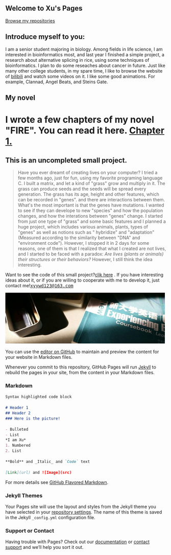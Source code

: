 ## Welcome to Xu's Pages  
[Browse my repositories](https://github.com/xuyongyue?tab=repositories)  

## Introduce myself to you: 
I am a senior student majoring in biology. Among fields in life science, I am interested in bioinformatics most, and last year I finished a simple project, a research about alternative splicing in rice, using some techniques of bioinformatics. I plan to do some reseaches about cancer in future. Just like many other college students, in my spare time, I like to browse the website of [bilibili](https://www.bilibili.com/) and watch some videos on it. I like some good animations. For example, Clannad, Angel Beats, and Steins Gate.  

## My novel  
I wrote a few chapters of my novel "FIRE". You can read it here.
[Chapter 1.](https://xuyongyue.github.io/myworks/)  
========

## This is an uncompleted small project.
>   Have you ever dreamt of creating lives on your computer? I tried a few months ago, just for fun, using my favorite programing language C. I built a  matrix, and let a kind of "grass" grow and multiply in it. The grass can produce seeds and the seeds will be spread every generation. The grass has its age, height and other features, which can be recorded in "genes". and there are interactions between them. What's the most important is that the genes have mutations. I wanted to see if they can develope to new "species" and how the population changes, and how the interations between "genes" change. I started from just one type of "grass" and some basic features and I planned a huge project, which includes various animals, plants, types of "genes" as well as notions such as " hybridize" and "adaptation"(Measured according to the similarity between "DNA" and "environment code"). However, I stopped it in 2 days for some reasons, one of them is that I realized that what I created are not lives, and I started to be faced with a paradox: _Are lives (plants or animals) their structures or their behaviors?_  However, I still think the idea interesting.  

Want to see the code of this small project?[clik here](https://github.com/xuyongyue/Evolution) . If you have interesting ideas about it, or if you are willing to cooperate with me to develop it, just contact me!<kbd>xyywd123@163.com</kbd>  

<img src='https://github.com/xuyongyue/xuyongyue.github.io/raw/pics/pictures/fenge.jpg'  style=' width:500px;height:100 px'/>

You can use the [editor on GitHub](https://github.com/xuyongyue/xuyongyue.github.io/edit/master/README.md) to maintain and preview the content for your website in Markdown files.

Whenever you commit to this repository, GitHub Pages will run [Jekyll](https://jekyllrb.com/) to rebuild the pages in your site, from the content in your Markdown files.

### Markdown



```markdown
Syntax highlighted code block

# Header 1
## Header 2
### Here is the picture!  

- Bulleted
- List
*I am Xu*
1. Numbered
2. List

**Bold** and _Italic_ and `Code` text

[Link](url) and ![Image](src)
```

For more details see [GitHub Flavored Markdown](https://guides.github.com/features/mastering-markdown/).

### Jekyll Themes

Your Pages site will use the layout and styles from the Jekyll theme you have selected in your [repository settings](https://github.com/xuyongyue/xuyongyue.github.io/settings). The name of this theme is saved in the Jekyll `_config.yml` configuration file.

### Support or Contact

Having trouble with Pages? Check out our [documentation](https://help.github.com/categories/github-pages-basics/) or [contact support](https://github.com/contact) and we’ll help you sort it out.
